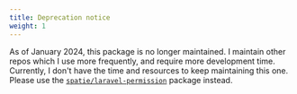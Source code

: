 ```yaml
---
title: Deprecation notice
weight: 1
---
```


As of January 2024, this package is no longer maintained. 
I maintain other repos which I use more frequently, and require more development time. Currently, I don't have the time and 
resources to keep maintaining this one. Please use the [`spatie/laravel-permission`](https://github.com/spatie/laravel-permission) package instead.
